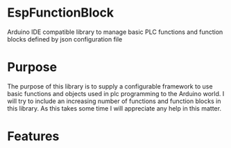 # EspFunctionBlock
Arduino IDE compatible library to manage basic PLC functions and function blocks defined by json configuration file
# Purpose
The purpose of this library is to supply a configurable framework to use basic functions and objects used in plc programming to the Arduino world.
I will try to include an increasing number of functions and function blocks in this library. As this takes some time I will appreciate any help in this matter.

# Features
